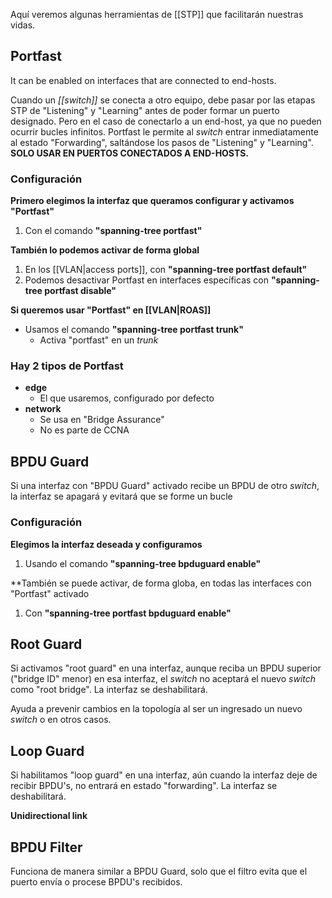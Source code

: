 Aquí veremos algunas herramientas de [[STP]] que facilitarán nuestras vidas.
## Portfast

It can be enabled on interfaces that are connected to end-hosts.

Cuando un *[[switch]]* se conecta a otro equipo, debe pasar por las etapas STP de "Listening" y "Learning" antes de poder formar un puerto designado. Pero en el caso de conectarlo a un end-host, ya que no pueden ocurrir bucles infinitos.
Portfast le permite al *switch* entrar inmediatamente al estado "Forwarding", saltándose los pasos de "Listening" y "Learning".
**SOLO USAR EN PUERTOS CONECTADOS A END-HOSTS.**

### Configuración

**Primero elegimos la interfaz que queramos configurar y activamos "Portfast"**
1. Con el comando **"spanning-tree portfast"**

**También lo podemos activar de forma global**
1.  En los [[VLAN|access ports]], con **"spanning-tree portfast default"**
2. Podemos desactivar Portfast en interfaces específicas con **"spanning-tree portfast disable"**

**Si queremos usar "Portfast" en [[VLAN|ROAS]]**

- Usamos el comando **"spanning-tree portfast trunk"**
	- Activa "portfast" en un *trunk*

### Hay 2 tipos de Portfast

- **edge**
	- El que usaremos, configurado por defecto
- **network**
	- Se usa en "Bridge Assurance"
	- No es parte de CCNA

## BPDU Guard

Si una interfaz con "BPDU Guard"  activado recibe un BPDU de otro *switch*, la interfaz se apagará y evitará que se forme un bucle

### Configuración

**Elegimos la interfaz deseada y configuramos**
1. Usando el comando **"spanning-tree bpduguard enable"**

**También se puede activar, de forma globa, en todas las interfaces con "Portfast" activado
1. Con **"spanning-tree portfast bpduguard enable"**

## Root Guard

Si activamos "root guard" en una interfaz, aunque reciba un BPDU superior ("bridge ID" menor) en esa interfaz, el *switch* no aceptará el nuevo *switch* como "root bridge". La interfaz se deshabilitará.

Ayuda a prevenir cambios en la topología al ser un ingresado un nuevo *switch* o en otros casos.

## Loop Guard

Si habilitamos "loop guard" en una interfaz, aún cuando la interfaz deje de recibir BPDU's, no entrará en estado "forwarding". La interfaz se deshabilitará.

**Unidirectional link**

## BPDU Filter

Funciona de manera similar a BPDU Guard, solo que el filtro evita que el puerto envía o procese BPDU's recibidos.